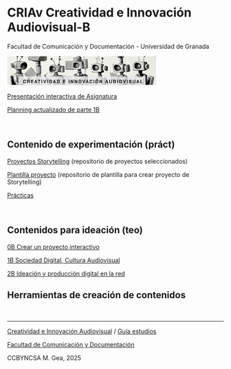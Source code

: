 # CRIAv Creatividad e Innovación Audiovisual-B 

Facultad de Comunicación y Documentación -  Universidad de Granada

![CRIAV Logo](CRIAV_logoBN.png)


[Presentación interactiva de Asignatura](https://mgea.github.io/cdncav/) 

[Planning actualizado de parte 1B](_Planning.md)

<br> 

## Contenido de experimentación (práct)

[Proyectos Storytelling](https://github.com/mgea/storytelling) (repositorio de proyectos seleccionados) 

[Plantilla proyecto](https://github.com/mgea/my_storytelling) (repositorio de plantilla para crear proyecto de Storytelling) 

[Prácticas](https://github.com/mgea/CRIAv/tree/main/practicas)

<br>



## Contenidos para ideación (teo)

[0B Crear un proyecto interactivo](https://github.com/mgea/CRIAv/wiki) 

[1B Sociedad Digital, Cultura Audiovisual](https://github.com/mgea/CRIAv/wiki)

[2B Ideación y producción digital en la red](https://github.com/mgea/CRIAv/wiki)



## Herramientas de creación de contenidos

<br>



---
[Creatividad e Innovación Audiovisual](https://github.com/mgea/CRIAv) / [Guía estudios](https://www.ugr.es/estudiantes/grados/grado-comunicacion-audiovisual/creacion-difusion-nuevos-contenidos-audiovis)
 
[Facultad de Comunicación y Documentación](https://fcd.ugr.es/)

CCBYNCSA M. Gea, 2025


